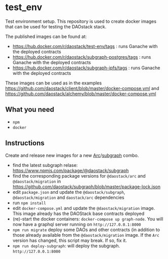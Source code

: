 # test_env

Test environment setup. This repository is used to create docker images that can be used for testing the DAOstack stack.

The published images can be found at:
-  https://hub.docker.com/r/daostack/test-env/tags : runs Ganache with the deployed contracts
-  https://hub.docker.com/r/daostack/subgraph-postgres/tags : runs Ganache with the deployed contracts
-  https://hub.docker.com/r/daostack/subgraph-ipfs/tags : runs Ganache with the deployed contracts

These images can be used as in the examples https://github.com/daostack/client/blob/master/docker-compose.yml and https://github.com/daostack/alchemy/blob/master/docker-compose.yml

## What you need

- `npm`
- `docker`

## Instructions

Create and release new images for a new [Arc](https://github.com/daostack/arc/)/[subgraph](https://github.com/daostack/subgraph/) combo.

- find the latest subgraph relase: https://www.npmjs.com/package/@daostack/subgraph
- find the corresponding package versions  for `@daostack/arc` and `@daostack/migration` in https://github.com/daostack/subgraph/blob/master/package-lock.json
- edit `package.json` and update the `@daostack/subgraph`, `@daostack/migration` and `daostack/arc` dependencies
- run `npm install`
- edit `docker-compose.yml` and update the `@daostack/migration` image. This image already has the DAOStack base contracts deployed
- (re)-start the docker containers: `docker-compose up graph-node`. You will now have a graphql server running on `http://127.0.0.1:8000`
- `npm run migrate` deploy some DAOs and other contracts (in addition to those already available from the `@daostack/migration` image. If the `Arc` version has changed, this script may break. If so, fix it.
- `npm run deploy-subgraph`: will deploy the subgraph.  `http://127.0.0.1:8000`
